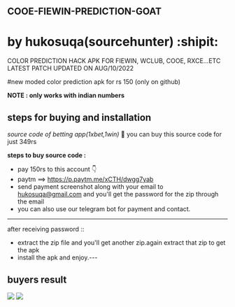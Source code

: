 ## COOE-FIEWIN-PREDICTION-GOAT
# by hukosuqa(sourcehunter) :shipit:

COLOR PREDICTION HACK APK FOR FIEWIN, WCLUB, COOE, RXCE...ETC
LATEST PATCH UPDATED ON AUG/10/2022

#new moded color prediction apk for rs 150 (only on github)

**NOTE : only works with indian numbers** 

**steps for buying and installation**
-------------------------------------

*source code of betting app(1xbet,1win)* :space_invader:
you can buy this source code for just 349rs

**steps to buy source code :**

- pay 150rs to this account 👇
- paytm ==> https://p.paytm.me/xCTH/dwgg7yab 
- send payment screenshot along with your email to hukosuqa@gmail.com and you'll get the password for the zip through the email
- you can also use our telegram bot for payment and contact.
------------------------------------------------------------
after receiving password ::
- extract the zip file and you'll get another zip.again extract that zip to get the apk
- install the apk and enjoy.---

## buyers result
![](https://i.ibb.co/HYwR7DQ/Screenshot-2022-08-08-120305.png)
![](https://i.ibb.co/Gcw0JZS/Screenshot-2022-08-08-115443.png)
